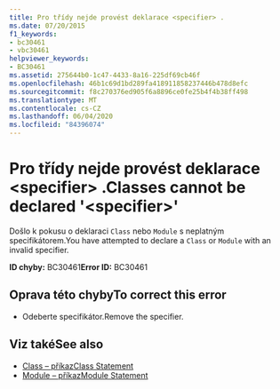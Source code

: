 ```yaml
---
title: Pro třídy nejde provést deklarace <specifier> .
ms.date: 07/20/2015
f1_keywords:
- bc30461
- vbc30461
helpviewer_keywords:
- BC30461
ms.assetid: 275644b0-1c47-4433-8a16-225df69cb46f
ms.openlocfilehash: 46b1c69d1bd289fa418911858237446b478d8efc
ms.sourcegitcommit: f8c270376ed905f6a8896ce0fe25b4f4b38ff498
ms.translationtype: MT
ms.contentlocale: cs-CZ
ms.lasthandoff: 06/04/2020
ms.locfileid: "84396074"
---
```

# <a name="classes-cannot-be-declared-specifier"></a><span data-ttu-id="f6b5e-102">Pro třídy nejde provést deklarace \<specifier> .</span><span class="sxs-lookup"><span data-stu-id="f6b5e-102">Classes cannot be declared '\<specifier>'</span></span>
<span data-ttu-id="f6b5e-103">Došlo k pokusu o deklaraci `Class` nebo `Module` s neplatným specifikátorem.</span><span class="sxs-lookup"><span data-stu-id="f6b5e-103">You have attempted to declare a `Class` or `Module` with an invalid specifier.</span></span>  
  
 <span data-ttu-id="f6b5e-104">**ID chyby:** BC30461</span><span class="sxs-lookup"><span data-stu-id="f6b5e-104">**Error ID:** BC30461</span></span>  
  
## <a name="to-correct-this-error"></a><span data-ttu-id="f6b5e-105">Oprava této chyby</span><span class="sxs-lookup"><span data-stu-id="f6b5e-105">To correct this error</span></span>  
  
- <span data-ttu-id="f6b5e-106">Odeberte specifikátor.</span><span class="sxs-lookup"><span data-stu-id="f6b5e-106">Remove the specifier.</span></span>  
  
## <a name="see-also"></a><span data-ttu-id="f6b5e-107">Viz také</span><span class="sxs-lookup"><span data-stu-id="f6b5e-107">See also</span></span>

- [<span data-ttu-id="f6b5e-108">Class – příkaz</span><span class="sxs-lookup"><span data-stu-id="f6b5e-108">Class Statement</span></span>](../language-reference/statements/class-statement.md)
- [<span data-ttu-id="f6b5e-109">Module – příkaz</span><span class="sxs-lookup"><span data-stu-id="f6b5e-109">Module Statement</span></span>](../language-reference/statements/module-statement.md)
